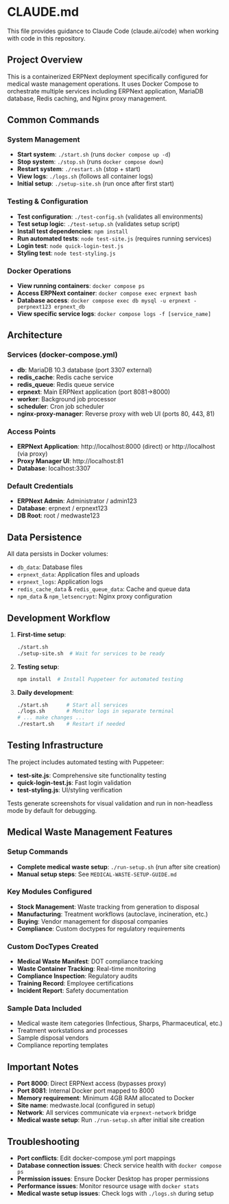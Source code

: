 # CLAUDE.md

This file provides guidance to Claude Code (claude.ai/code) when working with code in this repository.

## Project Overview

This is a containerized ERPNext deployment specifically configured for medical waste management operations. It uses Docker Compose to orchestrate multiple services including ERPNext application, MariaDB database, Redis caching, and Nginx proxy management.

## Common Commands

### System Management
- **Start system**: `./start.sh` (runs `docker compose up -d`)
- **Stop system**: `./stop.sh` (runs `docker compose down`)
- **Restart system**: `./restart.sh` (stop + start)
- **View logs**: `./logs.sh` (follows all container logs)
- **Initial setup**: `./setup-site.sh` (run once after first start)

### Testing & Configuration
- **Test configuration**: `./test-config.sh` (validates all environments)
- **Test setup logic**: `./test-setup.sh` (validates setup script)
- **Install test dependencies**: `npm install`
- **Run automated tests**: `node test-site.js` (requires running services)
- **Login test**: `node quick-login-test.js`
- **Styling test**: `node test-styling.js`

### Docker Operations
- **View running containers**: `docker compose ps`
- **Access ERPNext container**: `docker compose exec erpnext bash`
- **Database access**: `docker compose exec db mysql -u erpnext -perpnext123 erpnext_db`
- **View specific service logs**: `docker compose logs -f [service_name]`

## Architecture

### Services (docker-compose.yml)
- **db**: MariaDB 10.3 database (port 3307 external)
- **redis_cache**: Redis cache service
- **redis_queue**: Redis queue service  
- **erpnext**: Main ERPNext application (port 8081→8000)
- **worker**: Background job processor
- **scheduler**: Cron job scheduler
- **nginx-proxy-manager**: Reverse proxy with web UI (ports 80, 443, 81)

### Access Points
- **ERPNext Application**: http://localhost:8000 (direct) or http://localhost (via proxy)
- **Proxy Manager UI**: http://localhost:81
- **Database**: localhost:3307

### Default Credentials  
- **ERPNext Admin**: Administrator / admin123
- **Database**: erpnext / erpnext123
- **DB Root**: root / medwaste123

## Data Persistence

All data persists in Docker volumes:
- `db_data`: Database files
- `erpnext_data`: Application files and uploads  
- `erpnext_logs`: Application logs
- `redis_cache_data` & `redis_queue_data`: Cache and queue data
- `npm_data` & `npm_letsencrypt`: Nginx proxy configuration

## Development Workflow

1. **First-time setup**:
   ```bash
   ./start.sh
   ./setup-site.sh  # Wait for services to be ready
   ```

2. **Testing setup**:
   ```bash
   npm install  # Install Puppeteer for automated testing
   ```

3. **Daily development**:
   ```bash
   ./start.sh      # Start all services
   ./logs.sh       # Monitor logs in separate terminal
   # ... make changes ...
   ./restart.sh    # Restart if needed
   ```

## Testing Infrastructure

The project includes automated testing with Puppeteer:
- **test-site.js**: Comprehensive site functionality testing
- **quick-login-test.js**: Fast login validation
- **test-styling.js**: UI/styling verification

Tests generate screenshots for visual validation and run in non-headless mode by default for debugging.

## Medical Waste Management Features

### Setup Commands
- **Complete medical waste setup**: `./run-setup.sh` (run after site creation)
- **Manual setup steps**: See `MEDICAL-WASTE-SETUP-GUIDE.md`

### Key Modules Configured
- **Stock Management**: Waste tracking from generation to disposal
- **Manufacturing**: Treatment workflows (autoclave, incineration, etc.)
- **Buying**: Vendor management for disposal companies
- **Compliance**: Custom doctypes for regulatory requirements

### Custom DocTypes Created
- **Medical Waste Manifest**: DOT compliance tracking
- **Waste Container Tracking**: Real-time monitoring
- **Compliance Inspection**: Regulatory audits
- **Training Record**: Employee certifications
- **Incident Report**: Safety documentation

### Sample Data Included
- Medical waste item categories (Infectious, Sharps, Pharmaceutical, etc.)
- Treatment workstations and processes
- Sample disposal vendors
- Compliance reporting templates

## Important Notes

- **Port 8000**: Direct ERPNext access (bypasses proxy)
- **Port 8081**: Internal Docker port mapped to 8000
- **Memory requirement**: Minimum 4GB RAM allocated to Docker
- **Site name**: medwaste.local (configured in setup)
- **Network**: All services communicate via `erpnext-network` bridge
- **Medical waste setup**: Run `./run-setup.sh` after initial site creation

## Troubleshooting

- **Port conflicts**: Edit docker-compose.yml port mappings
- **Database connection issues**: Check service health with `docker compose ps`
- **Permission issues**: Ensure Docker Desktop has proper permissions
- **Performance issues**: Monitor resource usage with `docker stats`
- **Medical waste setup issues**: Check logs with `./logs.sh` during setup
